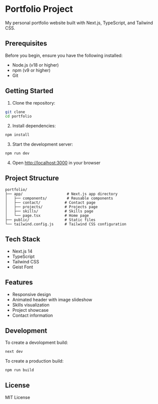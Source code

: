 # Portfolio Project

My personal portfolio website built with Next.js, TypeScript, and Tailwind CSS.

## Prerequisites

Before you begin, ensure you have the following installed:
- Node.js (v18 or higher)
- npm (v9 or higher)
- Git

## Getting Started

1. Clone the repository:
```bash
git clone 
cd portfolio
```

2. Install dependencies:
```bash
npm install
```

3. Start the development server:
```bash
npm run dev
```

4. Open [http://localhost:3000](http://localhost:3000) in your browser

## Project Structure

```
portfolio/
├── app/                    # Next.js app directory
│   ├── components/         # Reusable components
│   ├── contact/           # Contact page
│   ├── projects/          # Projects page
│   ├── skills/            # Skills page
│   └── page.tsx           # Home page
├── public/                # Static files
└── tailwind.config.js     # Tailwind CSS configuration
```

## Tech Stack

- Next.js 14
- TypeScript
- Tailwind CSS
- Geist Font

## Features

- Responsive design
- Animated header with image slideshow
- Skills visualization
- Project showcase
- Contact information

## Development

To create a devolopment build:

```bash
next dev
```

To create a production build:

```bash
npm run build
```

## License

MIT License
